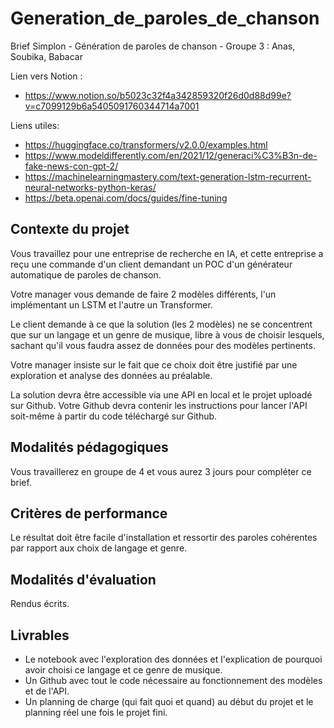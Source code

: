 # Generation_de_paroles_de_chanson
Brief Simplon - Génération de paroles de chanson - Groupe 3 : Anas, Soubika, Babacar

Lien vers Notion : 
* https://www.notion.so/b5023c32f4a342859320f26d0d88d99e?v=c7099129b6a5405091760344714a7001

Liens utiles:
* https://huggingface.co/transformers/v2.0.0/examples.html
* https://www.modeldifferently.com/en/2021/12/generaci%C3%B3n-de-fake-news-con-gpt-2/
* https://machinelearningmastery.com/text-generation-lstm-recurrent-neural-networks-python-keras/
* https://beta.openai.com/docs/guides/fine-tuning

## Contexte du projet
Vous travaillez pour une entreprise de recherche en IA, et cette entreprise a reçu une commande d'un client demandant un POC d'un générateur automatique de paroles de chanson.


Votre manager vous demande de faire 2 modèles différents, l'un implémentant un LSTM et l'autre un Transformer.

Le client demande à ce que la solution (les 2 modèles) ne se concentrent que sur un langage et un genre de musique, libre à vous de choisir lesquels, sachant qu'il vous faudra assez de données pour des modèles pertinents.

Votre manager insiste sur le fait que ce choix doit être justifié par une exploration et analyse des données au préalable.

La solution devra être accessible via une API en local et le projet uploadé sur Github. Votre Github devra contenir les instructions pour lancer l'API soit-même à partir du code téléchargé sur Github.

## Modalités pédagogiques
Vous travaillerez en groupe de 4 et vous aurez 3 jours pour compléter ce brief.

## Critères de performance
Le résultat doit être facile d'installation et ressortir des paroles cohérentes par rapport aux choix de langage et genre.

## Modalités d'évaluation
Rendus écrits.

## Livrables
- Le notebook avec l'exploration des données et l'explication de pourquoi avoir choisi ce langage et ce genre de musique.
- Un Github avec tout le code nécessaire au fonctionnement des modèles et de l'API.
- Un planning de charge (qui fait quoi et quand) au début du projet et le planning réel une fois le projet fini.
